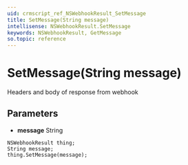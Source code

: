 ```yaml
---
uid: crmscript_ref_NSWebhookResult_SetMessage
title: SetMessage(String message)
intellisense: NSWebhookResult.SetMessage
keywords: NSWebhookResult, GetMessage
so.topic: reference
---
```


# SetMessage(String message)

Headers and body of response from webhook

## Parameters

* **message** String

```crmscript
NSWebhookResult thing;
String message;
thing.SetMessage(message);
```

